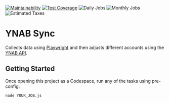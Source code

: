 [![Maintainability](https://api.codeclimate.com/v1/badges/f462f3c0062dfacba18a/maintainability)](https://codeclimate.com/github/dfar-io/ynab-sync/maintainability)
[![Test Coverage](https://api.codeclimate.com/v1/badges/f462f3c0062dfacba18a/test_coverage)](https://codeclimate.com/github/dfar-io/ynab-sync/test_coverage)
![Daily Jobs](https://github.com/dfar-io/ynab-sync/actions/workflows/daily.yml/badge.svg)
![Monthly Jobs](https://github.com/dfar-io/ynab-sync/actions/workflows/monthly.yml/badge.svg)
![Estimated Taxes](https://github.com/dfar-io/ynab-sync/actions/workflows/estimated_taxes.yml/badge.svg)

# YNAB Sync

Collects data using [Playwright](https://playwright.dev/) and then adjusts
different accounts using the [YNAB API](https://api.youneedabudget.com/).

## Getting Started

Once opening this project as a Codespace, run any of the tasks using pre-config:

`node YOUR_JOB.js`
